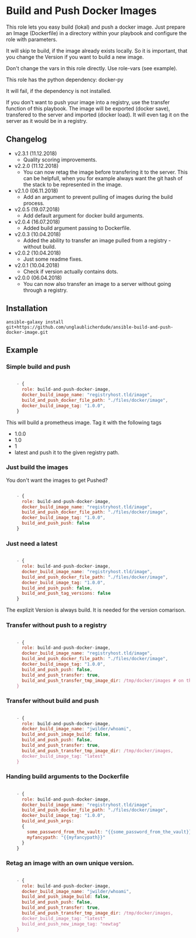 # Build and Push Docker Images

This role lets you easy build (lokal) and push a docker image. Just prepare an Image (Dockerfile) in a directory within your playbook and configure the role with parameters.

It will skip te build, if the image already exists locally. So it is important, that you change the Version if you want to build a new image.

Don't change the vars in this role directly. Use role-vars (see example).

This role has the python dependency:
docker-py

It will fail, if the dependency is not installed.

If you don't want to push your image into a registry, use the transfer function of this playbook. The image will be exported (docker save), transfered to the server and imported (docker load). It will even tag it on the server as it would be in a registry.

## Changelog

* v2.3.1 (11.12.2018)
  * Quality scoring improvements.
* v2.2.0 (11.12.2018)
  * You can now retag the image before transfering it to the server.
    This can be helpfull, when you for example always want the git hash of the stack to be represented in the image.
* v2.1.0 (06.11.2018)
  * Add an argument to prevent pulling of images during the build process.
* v2.0.5 (19.07.2018)
  * Add default argument for docker build arguments.
* v2.0.4 (16.07.2018)
  * Added build argument passing to Dockerfile.
* v2.0.3 (10.04.2018)
  * Added the ability to transfer an image pulled from a registry - without build.
* v2.0.2 (10.04.2018)
  * Just some readme fixes.
* v2.0.1 (10.04.2018)
  * Check if version actually contains dots.
* v2.0.0 (06.04.2018)
  * You can now also transfer an image to a server without going through a registry.

## Installation

```ansible-galaxy install git+https://github.com/unglaublicherdude/ansible-build-and-push-docker-image.git```

## Example

### Simple build and push

```javascript

    - {
      role: build-and-push-docker-image,
      docker_build_image_name: "registryhost.tld/image",
      build_and_push_docker_file_path: "./files/docker/image",
      docker_build_image_tag: "1.0.0",
    }

```

This will build a prometheus image. Tag it with the following tags
* 1.0.0
* 1.0
* 1
* latest
and push it to the given registry path.

### Just build the images

You don't want the images to get Pushed?

```javascript

    - {
      role: build-and-push-docker-image,
      docker_build_image_name: "registryhost.tld/image",
      build_and_push_docker_file_path: "./files/docker/image",
      docker_build_image_tag: "1.0.0",
      build_and_push_push: false
    }

```

### Just need a latest

```javascript

    - {
      role: build-and-push-docker-image,
      docker_build_image_name: "registryhost.tld/image",
      build_and_push_docker_file_path: "./files/docker/image",
      docker_build_image_tag: "1.0.0",
      build_and_push_push: false,
      build_and_push_tag_versions: false
    }

```

The explizit Version is always build. It is needed for the version comarison.

### Transfer without push to a registry

```javascript

    - {
      role: build-and-push-docker-image,
      docker_build_image_name: "registryhost.tld/image",
      build_and_push_docker_file_path: "./files/docker/image",
      docker_build_image_tag: "1.0.0",
      build_and_push_push: false,
      build_and_push_transfer: true,
      build_and_push_transfer_tmp_image_dir: /tmp/docker/images # on the server
    }

```

### Transfer without build and push

```javascript

    - {
      role: build-and-push-docker-image,
      docker_build_image_name: "jwilder/whoami",
      build_and_push_image_build: false,
      build_and_push_push: false,
      build_and_push_transfer: true,
      build_and_push_transfer_tmp_image_dir: /tmp/docker/images,
      docker_build_image_tag: "latest"
    }

```

### Handing build arguments to the Dockerfile

```javascript

    - {
      role: build-and-push-docker-image,
      docker_build_image_name: "registryhost.tld/image",
      build_and_push_docker_file_path: "./files/docker/image",
      docker_build_image_tag: "1.0.0",
      build_and_push_args:
      {
        some_password_from_the_vault: "{{some_password_from_the_vault}}",
        myfancypath: "{{myfancypath}}"
      }
    }

```

### Retag an image with an own unique version.

```javascript

    - {
      role: build-and-push-docker-image,
      docker_build_image_name: "jwilder/whoami",
      build_and_push_image_build: false,
      build_and_push_push: false,
      build_and_push_transfer: true,
      build_and_push_transfer_tmp_image_dir: /tmp/docker/images,
      docker_build_image_tag: "latest"
      build_and_push_new_image_tag: "newtag"
    }

```

